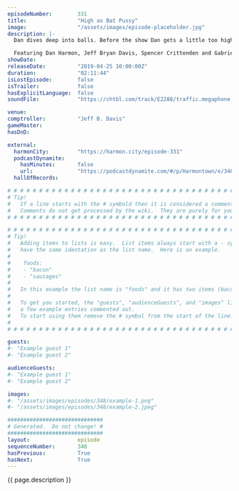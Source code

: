 ```yaml
---
episodeNumber:        331
title:                "High as Bat Pussy"
image:                "/assets/images/episode-placeholder.jpg"
description: |-
  Dan dives deep into balls. Before the show Dan gets a little too high, which is perfect for our guest Gabriel Sunday, creator and star of the new cannabis inspired TV series Dope State.

  Featuring Dan Harmon, Jeff Bryan Davis, Spencer Crittenden and Gabriel Sunday.
showDate:             
releaseDate:          "2019-04-25 10:00:00Z"
duration:             "02:11:44"
isLostEpisode:        false
isTrailer:            false
hasExplicitLanguage:  false
soundFile:            "https://chtbl.com/track/E2288/traffic.megaphone.fm/STA2893857432.mp3?updated=1596573286"

venue:                
comptroller:          "Jeff B. Davis"
gameMaster:           
hasDnD:               

external:
  harmonCity:         "https://harmon.city/episode-331"
  podcastDynamite:
    hasMinutes:       false
    url:              "https://podcastdynamite.com/#/p/Harmontown/e/348/331"
  hallOfRecords:      

# # # # # # # # # # # # # # # # # # # # # # # # # # # # # # # # # # # # # # # # # # # # #
# Tip!
#   If a line starts with the # symbold then it is considered a comment.
#   Comments do not get processed by the wiki.  They are purely for your information.
# # # # # # # # # # # # # # # # # # # # # # # # # # # # # # # # # # # # # # # # # # # # #

# # # # # # # # # # # # # # # # # # # # # # # # # # # # # # # # # # # # # # # # # # # # #
# Tip!
#   Adding items to lists is easy.  List items always start with a - symbol and have
#   have the same identation as the list name.  Here is an example.
#
#    foods:
#    - "bacon"
#    - "sausages"
#
#   In this example the list name is "foods" and it has two items (bacon, and sausages).
#
#   To get you started, the "guests", "audienceGuests", and "images" lists below have
#   a few example entries commented out.
#   To start using them remove the # symbol from the start of the line.
#
# # # # # # # # # # # # # # # # # # # # # # # # # # # # # # # # # # # # # # # # # # # # #

guests:
#- "Example guest 1"
#- "Example guest 2"

audienceGuests:
#- "Example guest 1"
#- "Example guest 2"

images:
#- "/assets/images/episodes/348/example-1.png"
#- "/assets/images/episodes/348/example-2.jpeg"

##############################
# Generated.  Do not change! #
##############################
layout:               episode
sequenceNumber:       348
hasPrevious:          True
hasNext:              True
---
```


<!-- The episode description will be rendered here -->
{{ page.description }}

<!-- Add your content BELOW here -->
<!-- vvvvvvvvvvvvvvvvvvvvvvvvvvv -->




<!-- ^^^^^^^^^^^^^^^^^^^^^^^^^^^ -->
<!-- Add your content ABOVE here -->

<!-- The episode gallery will be rendered here -->